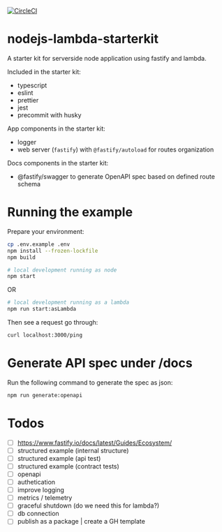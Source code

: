 [![CircleCI](https://dl.circleci.com/status-badge/img/gh/jessicamann/nodejs-lambda-starterkit/tree/main.svg?style=svg)](https://dl.circleci.com/status-badge/redirect/gh/jessicamann/nodejs-lambda-starterkit/tree/main)

# nodejs-lambda-starterkit

A starter kit for serverside node application using fastify and lambda.

Included in the starter kit:

- typescript
- eslint
- prettier
- jest
- precommit with husky

App components in the starter kit:

- logger
- web server (`fastify`) with `@fastify/autoload` for routes organization

Docs components in the starter kit:

- @fastify/swagger to generate OpenAPI spec based on defined route schema

# Running the example

Prepare your environment:

```bash
cp .env.example .env
npm install --frozen-lockfile
npm build
```

```bash
# local development running as node
npm start
```

OR

```bash
# local development running as a lambda
npm run start:asLambda
```

Then see a request go through:

```bash
curl localhost:3000/ping
```

# Generate API spec under /docs

Run the following command to generate the spec as json:

```bash
npm run generate:openapi
```

# Todos

- [ ] https://www.fastify.io/docs/latest/Guides/Ecosystem/
- [ ] structured example (internal structure)
- [ ] structured example (api test)
- [ ] structured example (contract tests)
- [ ] openapi
- [ ] authetication
- [ ] improve logging
- [ ] metrics / telemetry
- [ ] graceful shutdown (do we need this for lambda?)
- [ ] db connection
- [ ] publish as a package | create a GH template
